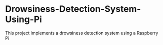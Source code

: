 # Drowsiness-Detection-System-Using-Pi
This project implements a drowsiness detection system using a Raspberry Pi
